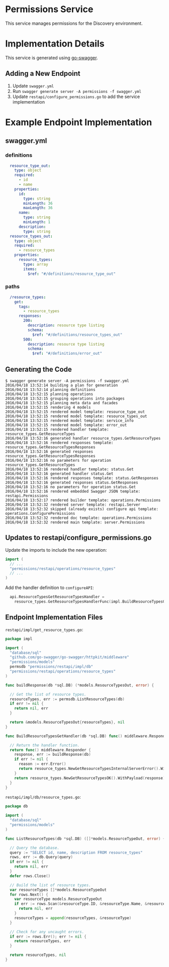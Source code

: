 # Permissions Service

This service manages permissions for the Discovery environment.

# Implementation Details

This service is generated using [go-swagger](https://github.com/go-swagger/go-swagger).

## Adding a New Endpoint

1. Update `swagger.yml`
1. Run `swagger generate server -A permissions -f swagger.yml`
1. Update `restapi/configure_permissions.go` to add the service implementation

# Example Endpoint Implementation

## swagger.yml

### definitions

``` yaml
  resource_type_out:
    type: object
    required:
      - id
      - name
    properties:
      id:
        type: string
        minLength: 36
        maxLength: 36
      name:
        type: string
        minLength: 1
      description:
        type: string
  resource_types_out:
    type: object
    required:
      - resource_types
    properties:
      resource_types:
        type: array
        items:
          $ref: "#/definitions/resource_type_out"
```

### paths

``` yaml
  /resource_types:
    get:
      tags:
        - resource_types
      responses:
        200:
          description: resource type listing
          schema:
            $ref: "#/definitions/resource_types_out"
        500:
          description: resource type listing
          schema:
            $ref: "#/definitions/error_out"
```

## Generating the Code

```
$ swagger generate server -A permissions -f swagger.yml
2016/04/18 13:52:14 building a plan for generation
2016/04/18 13:52:14 planning definitions
2016/04/18 13:52:15 planning operations
2016/04/18 13:52:15 grouping operations into packages
2016/04/18 13:52:15 planning meta data and facades
2016/04/18 13:52:15 rendering 4 models
2016/04/18 13:52:15 rendered model template: resource_type_out
2016/04/18 13:52:15 rendered model template: resource_types_out
2016/04/18 13:52:15 rendered model template: service_info
2016/04/18 13:52:15 rendered model template: error_out
2016/04/18 13:52:15 rendered handler template: resource_types.GetResourceTypes
2016/04/18 13:52:16 generated handler resource_types.GetResourceTypes
2016/04/18 13:52:16 rendered responses template: resource_types.GetResourceTypesResponses
2016/04/18 13:52:16 generated responses resource_types.GetResourceTypesResponses
2016/04/18 13:52:16 no parameters for operation resource_types.GetResourceTypes
2016/04/18 13:52:16 rendered handler template: status.Get
2016/04/18 13:52:16 generated handler status.Get
2016/04/18 13:52:16 rendered responses template: status.GetResponses
2016/04/18 13:52:16 generated responses status.GetResponses
2016/04/18 13:52:16 no parameters for operation status.Get
2016/04/18 13:52:16 rendered embedded Swagger JSON template: restapi.Permissions
2016/04/18 13:52:17 rendered builder template: operations.Permissions
2016/04/18 13:52:32 rendered server template: restapi.Server
2016/04/18 13:52:32 skipped (already exists) configure api template: operations.ConfigurePermissions
2016/04/18 13:52:32 rendered doc template: operations.Permissions
2016/04/18 13:52:32 rendered main template: server.Permissions
```

## Updates to restapi/configure_permissions.go

Update the imports to include the new operation:

``` go
import (
  // ...
  "permissions/restapi/operations/resource_types"
  // ...
)
```

Add the handler definition to `configureAPI`:

``` go
  api.ResourceTypesGetResourceTypesHandler =
    resource_types.GetResourceTypesHandlerFunc(impl.BuildResourceTypesGetHandler(db))
```

## Endpoint Implementation Files

`restapi/impl/get_resource_types.go`:

``` go
package impl

import (
  "database/sql"
  "github.com/go-swagger/go-swagger/httpkit/middleware"
  "permissions/models"
  permsdb "permissions/restapi/impl/db"
  "permissions/restapi/operations/resource_types"
)

func buildResponse(db *sql.DB) (*models.ResourceTypesOut, error) {

  // Get the list of resource types.
  resourceTypes, err := permsdb.ListResourceTypes(db)
  if err != nil {
    return nil, err
  }

  return &models.ResourceTypesOut{resourceTypes}, nil
}

func BuildResourceTypesGetHandler(db *sql.DB) func() middleware.Responder {

  // Return the handler function.
  return func() middleware.Responder {
    response, err := buildResponse(db)
    if err != nil {
      reason := err.Error()
      return resource_types.NewGetResourceTypesInternalServerError().WithPayload(&models.ErrorOut{&reason})
    }
    return resource_types.NewGetResourceTypesOK().WithPayload(response)
  }
}
```

`restapi/impl/db/resource_types.go`:

``` go
package db

import (
  "database/sql"
  "permissions/models"
)

func ListResourceTypes(db *sql.DB) ([]*models.ResourceTypeOut, error) {

  // Query the database.
  query := "SELECT id, name, description FROM resource_types"
  rows, err := db.Query(query)
  if err != nil {
    return nil, err
  }
  defer rows.Close()

  // Build the list of resource types.
  var resourceTypes []*models.ResourceTypeOut
  for rows.Next() {
    var resourceType models.ResourceTypeOut
    if err := rows.Scan(&resourceType.ID, &resourceType.Name, &resourceType.Description); err != nil {
      return nil, err
    }
    resourceTypes = append(resourceTypes, &resourceType)
  }

  // Check for any uncaught errors.
  if err := rows.Err(); err != nil {
    return resourceTypes, err
  }

  return resourceTypes, nil
}
```
